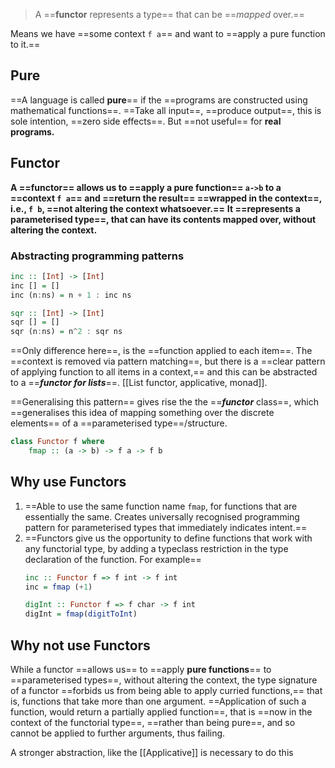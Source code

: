 > A ==**functor** represents a type== that can be ==*mapped* over.==

Means we have ==some context `f a`== and want to ==apply a pure function to it.==

## Pure
==A language is called **pure**== if the ==programs are constructed using mathematical functions==. ==Take all input==, ==produce output==, this is sole intention, ==zero side effects==. But ==not useful== for **real programs.**


## Functor
**A ==functor== allows us to ==apply a pure function== `a->b` to a ==context `f a`== and ==return the result== ==wrapped in the context==, i.e., `f b`, ==not altering the context whatsoever.==** **It ==represents a parameterised type==, that can have its contents mapped over, without altering the context.**

### Abstracting programming patterns
```haskell
inc :: [Int] -> [Int]
inc [] = []
inc (n:ns) = n + 1 : inc ns

sqr :: [Int] -> [Int]
sqr [] = []
sqr (n:ns) = n^2 : sqr ns
```
==Only difference here==, is the ==function applied to each item==. The ==context is removed via pattern matching==, but there is a ==clear pattern of applying function to all items in a context,== and this can be abstracted to a ==***functor for lists***==. [[List functor, applicative, monad]].

==Generalising this pattern== gives rise the the ==***functor*** class==, which ==generalises this idea of mapping something over the discrete elements== of a ==parameterised type==/structure.

```haskell
class Functor f where 
	fmap :: (a -> b) -> f a -> f b
```


## Why use Functors 
1. ==Able to use the same function name `fmap`, for functions that are essentially the same. Creates universally recognised programming pattern for parameterised types that immediately indicates intent.==
2. ==Functors give us the opportunity to define functions that work with any functorial type, by adding a typeclass restriction in the type declaration of the function. For example==
	``` haskell
	inc :: Functor f => f int -> f int
	inc = fmap (+1)

	digInt :: Functor f => f char -> f int
	digInt = fmap(digitToInt)
    ```
## Why not use Functors
While a functor ==allows us== to ==apply **pure functions**== to ==parameterised types==, without altering the context, the type signature of a functor ==forbids us from being able to apply curried functions,== that is, functions that take more than one argument. ==Application of such a function, would return a partially applied function==, that is ==now in the context of the functorial type==, ==rather than being pure==, and so cannot be applied to further arguments, thus failing. 

A stronger abstraction, like the [[Applicative]] is necessary to do this